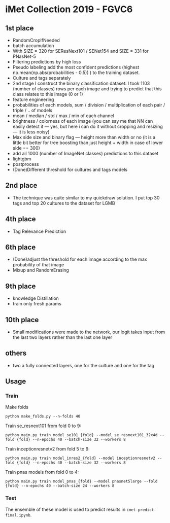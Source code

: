 # iMet Collection 2019 - FGVC6

## 1st place
- RandomCropIfNeeded
- batch accumulation
- With SIZE = 320 for SEResNext101 / SENet154 and SIZE = 331 for PNasNet-5
- Filtering predictions by high loss
- Pseudo labeling add the most confident predictions (highest np.mean(np.abs(probabilities - 0.5)) ) to the training dataset.
- Culture and tags separately
- 2nd stage I construct the binary classification dataset: I took 1103 (number of classes) rows per each image and trying to predict that this class relates to this image (0 or 1)
- feature engineering 
- probabilities of each models, sum / division / multiplication of each pair / triple / .. of models
- mean / median / std / max / min of each channel
- brightness / colorness of each image (you can say me that NN can easily detect it — yes, but here i can do it without cropping and resizing — it is less noisy)
- Max side size and binary flag — height more than width or no (it is a little bit better for tree boosting than just height + width in case of lower side == 300)
- add all 1000 (number of ImageNet classes) predictions to this dataset
- lightgbm
- postprocess
- (Done)Different threshold for cultures and tags models

## 2nd place
- The technique was quite similar to my quickdraw solution. I put top 30 tags and top 20 cultures to the dataset for LGMB

## 4th place
- Tag Relevance Prediction

## 6th place
-  (Done)adjust the threshold for each image according to the max probability of that image
- Mixup and RandomErasing

## 9th place
- knowledge Distillation
- train only fresh params

## 10th place
- Small modifications were made to the network, our logit takes input from the last two layers rather than the last one layer

## others
- two a fully connected layers, one for the culture and one for the tag



## Usage

### Train
Make folds
```
python make_folds.py --n-folds 40
```

Train se_resnext101 from fold 0 to 9:
```
python main.py train model_se101_{fold} --model se_resnext101_32x4d --fold {fold} --n-epochs 40 --batch-size 32 --workers 8
```
Train inceptionresnetv2 from fold 5 to 9:
```
python main.py train model_inres2_{fold} --model inceptionresnetv2 --fold {fold} --n-epochs 40 --batch-size 32 --workers 8
```
Train pnas models from fold 0 to 4:
```
python main.py train model_pnas_{fold} --model pnasnet5large --fold {fold} --n-epochs 40 --batch-size 24 --workers 8
```
### Test
The ensemble of these model is used to predict results in `imet-predict-final.ipynb`.
